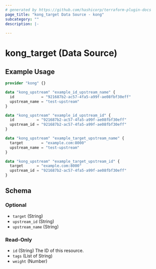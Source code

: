 ```yaml
---
# generated by https://github.com/hashicorp/terraform-plugin-docs
page_title: "kong_target Data Source - kong"
subcategory: ""
description: |-
  
---
```


# kong_target (Data Source)



## Example Usage

```terraform
provider "kong" {}

data "kong_upstream" "example_id_upstream_name" {
  id            = "921687b2-ac57-4fa5-a99f-ae08fbf30eff"
  upstream_name = "test-upstream"
}

data "kong_upstream" "example_id_upstream_id" {
  id          = "921687b2-ac57-4fa5-a99f-ae08fbf30eff"
  upstream_id = "921687b2-ac57-4fa5-a99f-ae08fbf30eff"
}

data "kong_upstream" "example_target_upstream_name" {
  target        = "example.com:8000"
  upstream_name = "test-upstream"
}

data "kong_upstream" "example_target_upstream_id" {
  target      = "example.com:8000"
  upstream_id = "921687b2-ac57-4fa5-a99f-ae08fbf30eff"
}
```

<!-- schema generated by tfplugindocs -->
## Schema

### Optional

- `target` (String)
- `upstream_id` (String)
- `upstream_name` (String)

### Read-Only

- `id` (String) The ID of this resource.
- `tags` (List of String)
- `weight` (Number)
